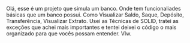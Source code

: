 Olá, esse é um projeto que simula um banco. Onde tem funcionaliades básicas que um banco possui.
Como Visualizar Saldo, Saque, Depósito, Transferência, Visualizar Extrato.
Usei as Técnicas de SOLID, tratei as exceções que achei mais importantes e tentei deixei o código o mais organizado para que vocês possam entender. Vlw.

